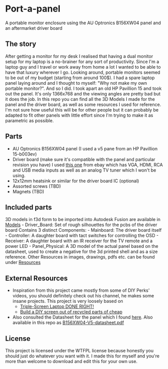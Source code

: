 # Port-a-panel
A portable monitor enclosure using the AU Optronics B156XW04 panel and an aftermarket driver board

## The story
After getting a monitor for my desk I realised that having a dual monitor setup for my laptop is a no-brainer for any sort of productivity.
Since I'm a laptop guy and I travel or work away from home a lot I wanted to be able to have that luxury wherever I go. Looking around, portable monitors seemed to be out of my budget (starting from around 100$). I had a spare laptop panel laying around and I thought to myself: "Why not make my own portable monitor?". And so I did. I took apart an old HP Pavillion 15 and took out the panel. It's only 1366x768 and the viewing angles are pretty bad but it does the job. 
In this repo you can find all the 3D Models I made for the panel and the driver board, as well as some resources I used for reference. I'm not sure how useful this will be for other people but it can probably be adapted to fit other panels with little effort since I'm trying to make it as parametric as possible.

## Parts
- AU Optronics B156XW04 panel (I used a v5 pane from an HP Pavillion 15-b003ev)
- Driver board (make sure it's compatible with the panel and particular revision you have) I used [this one](https://www.ebay.com/itm/384518789920) from ebay which has VGA, HDMI, RCA and USB media inputs as well as an analog TV tuner which I won't be using.
- 12x12mm heatsink or similar for the driver board IC (optional)
- Assorted screws (TBD)
- Magnets (TBD)

## Included parts
3D models in f3d form to be imported into Autodesk Fusion are available in [Models](/Models)
	- Driver\_Board: Set of rough silhouettes for the pcbs of the driver board Contains 3 distinct Components:
		- Mainboard: The driver board itself
		- Controller: A daughter board with tact switches for controlling the OSD
		- Receiver: A daughter board with an IR receiver for the TV remote and a power LED
	- Panel\_Physical: A 3D model of the actual panel based on the datasheet, used to create a negative for the 3d printed shell and as a size reference.
Other Resources in images, drawings, pdfs etc. can be found under [Resources](/Resources)

## External Resources
- Inspiration from this project came mostly from some of DIY Perks' videos, you should definitely check out his channel, he makes some insane projects.
	This project is very loosely based on
	- [Triple-Screen Laptop DONE RIGHT!](https://www.youtube.com/watch?v=aUKpY0o5tMo)
	- [Build a DIY screen out of recycled parts of cheap](https://www.youtube.com/watch?v=CfirQC99xPc)
- Also consulted the Datasheet for the panel which I found [here](https://datasheetspdf.com/datasheet/B156XW04-V5.html). Also available in this repo as [B156XW04-V5-datasheet.pdf](/Resources/B156XW04-V5-datasheet.pdf)

## License
This project is licensed under the WTFPL license because honestly you should just do whatever you want with it. I made this for myself and you're more than welcome to download and edit this for your own use.
